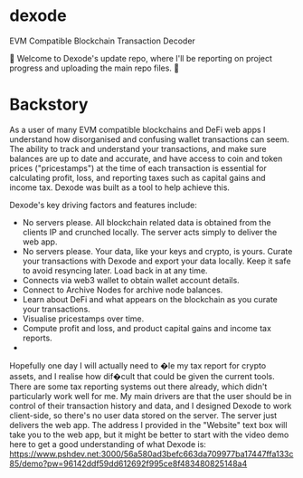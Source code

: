 # dexode
EVM Compatible Blockchain Transaction Decoder

🚧 Welcome to Dexode's update repo, where I'll be reporting on project progress and uploading the main repo files. 🚧

# Backstory

As a user of many EVM compatible blockchains and DeFi web apps I understand how disorganised and confusing wallet transactions can seem. The ability
to track and understand your transactions, and make sure balances are up to date and accurate, and have access to coin and token prices ("pricestamps")
at the time of each transaction is essential for calculating profit, loss, and reporting taxes such as capital gains and income tax. Dexode was built as
a tool to help achieve this.

Dexode's key driving factors and features include:

* No servers please. All blockchain related data is obtained from the clients IP and crunched locally. The server acts simply to deliver the web app.
* No servers please. Your data, like your keys and crypto, is yours. Curate your transactions with Dexode and export your data locally. Keep it safe to avoid resyncing later. Load back in at any time.
* Connects via web3 wallet to obtain wallet account details.
* Connect to Archive Nodes for archive node balances.
* Learn about DeFi and what appears on the blockchain as you curate your transactions.
* Visualise pricestamps over time.
* Compute profit and loss, and product capital gains and income tax reports.
* 

Hopefully one day I will actually need to �le my tax report for crypto assets, and I realise how dif�cult that could be given the current tools. There are some tax reporting systems out there already, which didn't particularly work well for me.
My main drivers are that the user should be in control of their transaction history and data, and I designed Dexode to work client-side, so there's no user data stored on the server. The server just delivers the web app.
The address I provided in the "Website" text box will take you to the web app, but it might be better to start with the video demo here to get a good understanding of what Dexode is:
https://www.pshdev.net:3000/56a580ad3befc663da709977ba17447ffa133c85/demo?pw=96142ddf59dd612692f995ce8f483480825148a4
